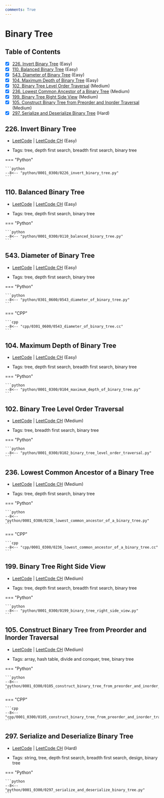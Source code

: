 ```yaml
---
comments: True
---
```


# Binary Tree

## Table of Contents

- [x] [226. Invert Binary Tree](https://leetcode.cn/problems/invert-binary-tree/) (Easy)
- [x] [110. Balanced Binary Tree](https://leetcode.cn/problems/balanced-binary-tree/) (Easy)
- [x] [543. Diameter of Binary Tree](https://leetcode.cn/problems/diameter-of-binary-tree/) (Easy)
- [x] [104. Maximum Depth of Binary Tree](https://leetcode.cn/problems/maximum-depth-of-binary-tree/) (Easy)
- [x] [102. Binary Tree Level Order Traversal](https://leetcode.cn/problems/binary-tree-level-order-traversal/) (Medium)
- [x] [236. Lowest Common Ancestor of a Binary Tree](https://leetcode.cn/problems/lowest-common-ancestor-of-a-binary-tree/) (Medium)
- [x] [199. Binary Tree Right Side View](https://leetcode.cn/problems/binary-tree-right-side-view/) (Medium)
- [x] [105. Construct Binary Tree from Preorder and Inorder Traversal](https://leetcode.cn/problems/construct-binary-tree-from-preorder-and-inorder-traversal/) (Medium)
- [x] [297. Serialize and Deserialize Binary Tree](https://leetcode.cn/problems/serialize-and-deserialize-binary-tree/) (Hard)

## 226. Invert Binary Tree

-   [LeetCode](https://leetcode.com/problems/invert-binary-tree/) | [LeetCode CH](https://leetcode.cn/problems/invert-binary-tree/) (Easy)

-   Tags: tree, depth first search, breadth first search, binary tree

=== "Python"

    ```python
    --8<-- "python/0001_0300/0226_invert_binary_tree.py"
    ```



## 110. Balanced Binary Tree

-   [LeetCode](https://leetcode.com/problems/balanced-binary-tree/) | [LeetCode CH](https://leetcode.cn/problems/balanced-binary-tree/) (Easy)

-   Tags: tree, depth first search, binary tree

=== "Python"

    ```python
    --8<-- "python/0001_0300/0110_balanced_binary_tree.py"
    ```



## 543. Diameter of Binary Tree

-   [LeetCode](https://leetcode.com/problems/diameter-of-binary-tree/) | [LeetCode CH](https://leetcode.cn/problems/diameter-of-binary-tree/) (Easy)

-   Tags: tree, depth first search, binary tree

=== "Python"

    ```python
    --8<-- "python/0301_0600/0543_diameter_of_binary_tree.py"
    ```


=== "CPP"

    ```cpp
    --8<-- "cpp/0301_0600/0543_diameter_of_binary_tree.cc"
    ```



## 104. Maximum Depth of Binary Tree

-   [LeetCode](https://leetcode.com/problems/maximum-depth-of-binary-tree/) | [LeetCode CH](https://leetcode.cn/problems/maximum-depth-of-binary-tree/) (Easy)

-   Tags: tree, depth first search, breadth first search, binary tree

=== "Python"

    ```python
    --8<-- "python/0001_0300/0104_maximum_depth_of_binary_tree.py"
    ```



## 102. Binary Tree Level Order Traversal

-   [LeetCode](https://leetcode.com/problems/binary-tree-level-order-traversal/) | [LeetCode CH](https://leetcode.cn/problems/binary-tree-level-order-traversal/) (Medium)

-   Tags: tree, breadth first search, binary tree

=== "Python"

    ```python
    --8<-- "python/0001_0300/0102_binary_tree_level_order_traversal.py"
    ```



## 236. Lowest Common Ancestor of a Binary Tree

-   [LeetCode](https://leetcode.com/problems/lowest-common-ancestor-of-a-binary-tree/) | [LeetCode CH](https://leetcode.cn/problems/lowest-common-ancestor-of-a-binary-tree/) (Medium)

-   Tags: tree, depth first search, binary tree

=== "Python"

    ```python
    --8<-- "python/0001_0300/0236_lowest_common_ancestor_of_a_binary_tree.py"
    ```


=== "CPP"

    ```cpp
    --8<-- "cpp/0001_0300/0236_lowest_common_ancestor_of_a_binary_tree.cc"
    ```



## 199. Binary Tree Right Side View

-   [LeetCode](https://leetcode.com/problems/binary-tree-right-side-view/) | [LeetCode CH](https://leetcode.cn/problems/binary-tree-right-side-view/) (Medium)

-   Tags: tree, depth first search, breadth first search, binary tree

=== "Python"

    ```python
    --8<-- "python/0001_0300/0199_binary_tree_right_side_view.py"
    ```



## 105. Construct Binary Tree from Preorder and Inorder Traversal

-   [LeetCode](https://leetcode.com/problems/construct-binary-tree-from-preorder-and-inorder-traversal/) | [LeetCode CH](https://leetcode.cn/problems/construct-binary-tree-from-preorder-and-inorder-traversal/) (Medium)

-   Tags: array, hash table, divide and conquer, tree, binary tree

=== "Python"

    ```python
    --8<-- "python/0001_0300/0105_construct_binary_tree_from_preorder_and_inorder_traversal.py"
    ```


=== "CPP"

    ```cpp
    --8<-- "cpp/0001_0300/0105_construct_binary_tree_from_preorder_and_inorder_traversal.cc"
    ```



## 297. Serialize and Deserialize Binary Tree

-   [LeetCode](https://leetcode.com/problems/serialize-and-deserialize-binary-tree/) | [LeetCode CH](https://leetcode.cn/problems/serialize-and-deserialize-binary-tree/) (Hard)

-   Tags: string, tree, depth first search, breadth first search, design, binary tree

=== "Python"

    ```python
    --8<-- "python/0001_0300/0297_serialize_and_deserialize_binary_tree.py"
    ```
